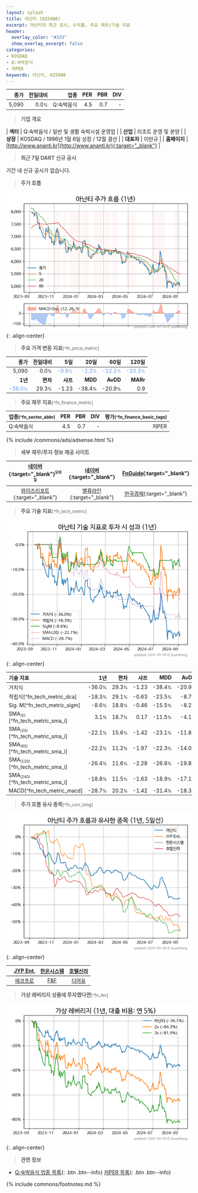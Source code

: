```yaml
---
layout: splash
title: 아난티 (025980)
excerpt: 아난티의 최근 공시, 수익률, 주요 재무/기술 지표
header:
  overlay_color: "#333"
  show_overlay_excerpt: false
categories:
- KOSDAQ
- Q:숙박음식
- 저PER
keywords: 아난티, 025980
---
```


| **종가** | **전일대비** | **업종** | **PER** | **PBR** | **DIV** |
| -------: | -----------: | -------: | ------: | ------: | ------: |
| 5,090 | 0.0<small>%</small> | Q:숙박음식 | 4.5 | 0.7 | - |

<!-- more -->


> **기업 개요**<a id="company"></a>

| <span style="white-space:nowrap;">**섹터**</span> | Q:숙박음식 / 일반 및 생활 숙박시설 운영업 |
| <span style="white-space:nowrap;">**산업**</span> | 리조트 운영 및 분양 |
| <span style="white-space:nowrap;">**상장**</span> | KOSDAQ / 1996년 1월 6일 상장 / 12월 결산 |
| <span style="white-space:nowrap;">**대표자**</span> | 이만규 |
| <span style="white-space:nowrap;">**홈페이지**</span> | [http://www.ananti.kr](http://www.ananti.kr){:target="_blank"} |


> **최근 7일 DART 신규 공시**<a id="dart"></a>

기간 내 신규 공시가 없습니다.


> **주가 흐름**<a id="price"></a>

![025980](/stock/images/025980.png){: .align-center}


> **주요 가격 변동 지표**<small>[^fn_price_metric]</small>

| **종가** | **전일대비** | **5일** | **20일** | **60일** | **120일** |
| -------: | -----------: | ------: | -------: | -------: | --------: |
| 5,090 | 0.0<small>%</small> | <span style="color: cornflowerblue">-0.6<small>%</small></span> | <span style="color: cornflowerblue">-1.2<small>%</small></span> | <span style="color: cornflowerblue">-12.2<small>%</small></span> | <span style="color: cornflowerblue">-20.3<small>%</small></span> |
| **1년** | **편차** | **샤프** | **MDD** | **AvDD** | **MARr** |
| <span style="color: cornflowerblue">-36.0<small>%</small></span> | 29.3<small>%</small> | -1.23 | -38.4<small>%</small> | -20.9<small>%</small> | 0.9 |


> **주요 재무 지표**<small>[^fn_finance_metric]</small>

| **업종**<small>[^fn_sector_abbr]</small> | **PER** | **PBR** | **DIV** | **평가**<small>[^fn_finance_basic_tags]</small> |
| :--------------------------------------- | ------: | ------: | ------: | ----------------------------------------------: |
| Q:숙박음식 | 4.5 | 0.7 | - | 저PER |



{% include /commons/ads/adsense.html %}

> **세부 재무/투자 정보 제공 사이트**

| [네이버](https://m.stock.naver.com/domestic/stock/025980/finance/summary){:target="_blank"}<sup><small>모바일</small></sup> | [네이버](https://finance.naver.com/item/coinfo.naver?code=025980){:target="_blank"} | [FnGuide](https://comp.fnguide.com/SVO2/ASP/SVD_Invest.asp?gicode=A025980&MenuYn=Y){:target="_blank"} |
| :---: | :---: | :---: |
| [와이즈리포트](https://comp.wisereport.co.kr/company/c1040001.aspx?cmp_cd=025980){:target="_blank"} | [밸류라인](https://www.valueline.co.kr/finance/summary/025980){:target="_blank"} | [한국경제](https://markets.hankyung.com/stock/025980/financial-summary){:target="_blank"} |


> **주요 기술 지표**<small>[^fn_tech_metric]</small>


![025980](/stock/images/025980_tech.png){: .align-center}

| **기술 지표** | **1년** | **편차** | **샤프** | **MDD** | **AvDD** |
| :------------ | ------: | -----------: | -------: | ------: | -------: |
| 거치식 | -36.0<small>%</small> | 29.3<small>%</small> | -1.23 | -38.4<small>%</small> | -20.9<small>%</small> |
| 적립식[^fn_tech_metric_dca] | -18.3<small>%</small> | 29.1<small>%</small> | -0.63 | -23.5<small>%</small> | -8.7<small>%</small> |
| Sig. M[^fn_tech_metric_sigm] | -8.6<small>%</small> | 18.8<small>%</small> | -0.46 | -15.5<small>%</small> | -8.2<small>%</small> |
| SMA<small><sub>(5)</sub></small>[^fn_tech_metric_sma_i] | 3.1<small>%</small> | 18.7<small>%</small> | 0.17 | -11.5<small>%</small> | -4.1<small>%</small> |
| SMA<small><sub>(20)</sub></small>[^fn_tech_metric_sma_i] | -22.1<small>%</small> | 15.6<small>%</small> | -1.42 | -23.1<small>%</small> | -11.8<small>%</small> |
| SMA<small><sub>(60)</sub></small>[^fn_tech_metric_sma_i] | -22.2<small>%</small> | 11.2<small>%</small> | -1.97 | -22.3<small>%</small> | -14.0<small>%</small> |
| SMA<small><sub>(120)</sub></small>[^fn_tech_metric_sma_i] | -26.4<small>%</small> | 11.6<small>%</small> | -2.28 | -26.6<small>%</small> | -19.8<small>%</small> |
| SMA<small><sub>(240)</sub></small>[^fn_tech_metric_sma_i] | -18.8<small>%</small> | 11.5<small>%</small> | -1.63 | -18.9<small>%</small> | -17.1<small>%</small> |
| MACD[^fn_tech_metric_macd] | -28.7<small>%</small> | 20.2<small>%</small> | -1.42 | -31.4<small>%</small> | -18.3<small>%</small> |


> **주가 흐름 유사 종목**<a id="corr"></a><small>[^fn_corr_long]</small>

![025980](/stock/images/025980_corr.png){: .align-center}

|       | [JYP Ent.](/035900/) | [한온시스템](/018880/) | [호텔신라](/008770/) |
| :---: | :------------------------------------: | :------------------------------------: | :------------------------------------: |
|       | [에코프로](/086520/) | [F&F](/383220/) | [디어유](/376300/) |


> **가상 레버리지 상품에 투자했다면**<a id="2x"></a><small>[^fn_lev]</small>

![025980](/stock/images/025980_2x.png){: .align-center}


> **관련 정보**

- [Q:숙박음식 업종 목록](/stats/sector/kosdaq_업종_숙박음식_종목/){: .btn .btn--info} [저PER 목록](/fn/fn_low_per/){: .btn .btn--info}

{% include commons/footnotes.md %}